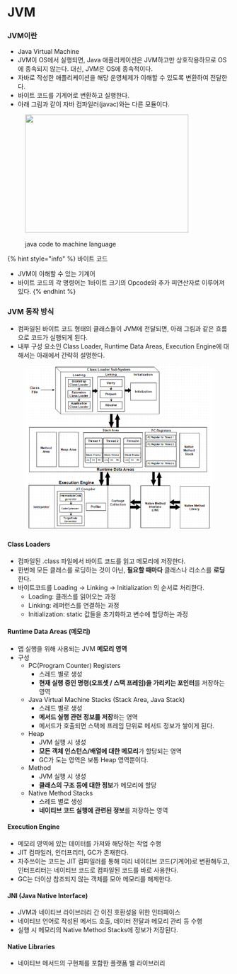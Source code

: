 # JVM

### JVM이란 <a href="#jvm" id="jvm"></a>

* Java Virtual Machine
* JVM이 OS에서 실행되면, Java 애플리케이션은 JVM하고만 상호작용하므로 OS에 종속되지 않는다. 대신, JVM은 OS에 종속적이다.
* 자바로 작성한 애플리케이션을 해당 운영체제가 이해할 수 있도록 변환하여 전달한다.
* 바이트 코드를 기계어로 변환하고 실행한다.
* 아래 그림과 같이 자바 컴파일러(javac)와는 다른 모듈이다.

<figure><img src="https://blog.kakaocdn.net/dn/beHaHI/btrKrqMW4rU/oU3cGpEkHTjJYqvmbnewM0/img.png" alt="" height="267" width="369"><figcaption><p>java code to machine language</p></figcaption></figure>

{% hint style="info" %}
바이트 코드

* JVM이 이해할 수 있는 기계어
* 바이트 코드의 각 명령어는 1바이트 크기의 Opcode와 추가 피연산자로 이루어져 있다.
{% endhint %}

### JVM 동작 방식

* 컴파일된 바이트 코드 형태의 클래스들이 JVM에 전달되면, 아래 그림과 같은 흐름으로 코드가 실행되게 된다.
* 내부 구성 요소인 Class Loader, Runtime Data Areas, Execution Engine에 대해서는 아래에서 간략히 설명한다.

<figure><img src="../../../.gitbook/assets/image (7) (1) (1).png" alt=""><figcaption></figcaption></figure>

#### Class Loaders

* 컴파일된 .class 파일에서 바이트 코드를 읽고 메모리에 저장한다.
* 한번에 모든 클래스를 로딩하는 것이 아닌, **필요할 때마다** 클래스나 리소스를 **로딩**한다.
* 바이트코드를 Loading → Linking → Initialization 의 순서로 처리한다.
  * Loading: 클래스를 읽어오는 과정
  * Linking: 레퍼런스를 연결하는 과정
  * Initialization: static 값들을 초기화하고 변수에 할당하는 과정

#### Runtime Data Areas (메모리)

* 앱 실행을 위해 사용되는 JVM **메모리 영역**
* 구성
  * PC(Program Counter) Registers
    * 스레드 별로 생성
    * **현재 실행 중인 명령(오프셋 / 스택 프레임)을 가리키는 포인터**를 저장하는 영역
  * Java Virtual Machine Stacks (Stack Area, Java Stack)
    * 스레드 별로 생성
    * **메서드 실행 관련 정보를 저장**하는 영역
    * 메서드가 호출되면 스택에 프레임 단위로 메서드 정보가 쌓이게 된다.
  * Heap
    * JVM 실행 시 생성
    * **모든 객체 인스턴스/배열에 대한 메모리**가 할당되는 영역
    * GC가 도는 영역은 보통 Heap 영역뿐이다.
  * Method
    * JVM 실행 시 생성
    * **클래스의 구조 등에 대한 정보**가 메모리에 할당
  * Native Method Stacks
    * 스레드 별로 생성
    * **네이티브 코드 실행에 관련된 정보**를 저장하는 영역

#### Execution Engine

* 메모리 영역에 있는 데이터를 가져와 해당하는 작업 수행
* JIT 컴파일러, 인터프리터, GC가 존재한다.
* 자주쓰이는 코드는 JIT 컴파일러를 통해 미리 네이티브 코드(기계어)로 변환해두고, 인터프리터는 네이티브 코드로 컴파일된 코드를 바로 사용한다.
* GC는 더이상 참조되지 않는 객체를 모아 메모리를 해제한다.

#### JNI (Java Native Interface)

* JVM과 네이티브 라이브러리 간 이진 호환성을 위한 인터페이스
* 네이티브 언어로 작성된 메서드 호출, 데이터 전달과 메모리 관리 등 수행
* 실행 시 메모리의 Native Method Stacks에 정보가 저장된다.

#### Native Libraries

* 네이티브 메서드의 구현체를 포함한 플랫폼 별 라이브러리
